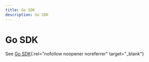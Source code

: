 ```yaml
---
title: Go SDK
description: Go SDK
---
```


# Go SDK

See [Go SDK](https://github.com/fioprotocol/fio-go){:rel="nofollow noopener noreferrer" target="_blank"}
